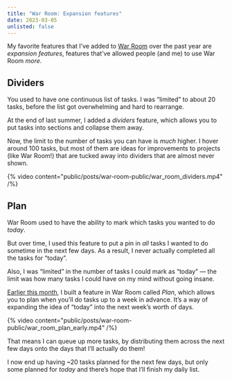 ```yaml
---
title: "War Room: Expansion features"
date: 2023-03-05
unlisted: false
---
```


My favorite features that I’ve added to [War Room](https://war.elk.sh/home) over the past year are _expansion features_, features that’ve allowed people (and me) to use War Room _more_.

## Dividers

You used to have one continuous list of tasks. I was “limited” to about 20 tasks, before the list got overwhelming and hard to rearrange.

At the end of last summer, I added a _dividers_ feature, which allows you to put tasks into sections and collapse them away.

Now, the limit to the number of tasks you can have is _much_ higher. I hover around 100 tasks, but most of them are ideas for improvements to projects (like War Room!) that are tucked away into dividers that are almost never shown.

{% video content="public/posts/war-room-public/war_room_dividers.mp4" /%}

## Plan

War Room used to have the ability to mark which tasks you wanted to do _today_.

But over time, I used this feature to put a pin in _all_ tasks I wanted to do sometime in the next few days. As a result, I never actually completed all the tasks for “today”.

Also, I was “limited” in the number of tasks I could mark as “today” — the limit was how many tasks I could have on my mind without going insane.

[Earlier this month](/plan), I built a feature in War Room called _Plan_, which allows you to plan when you’ll do tasks up to a week in advance. It’s a way of expanding the idea of “today” into the next week’s worth of days.

{% video content="public/posts/war-room-public/war_room_plan_early.mp4" /%}

That means I can queue up more tasks, by distributing them across the next few days onto the days that I’ll actually do them!

I now end up having ~20 tasks planned for the next few days, but only some planned for _today_ and there’s hope that I’ll finish my daily list.
